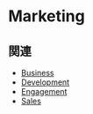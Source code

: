 # Marketing

## 関連

- [Business](/marketing)
- [Development](/development)
- [Engagement](/engagement)
- [Sales](/sales)
